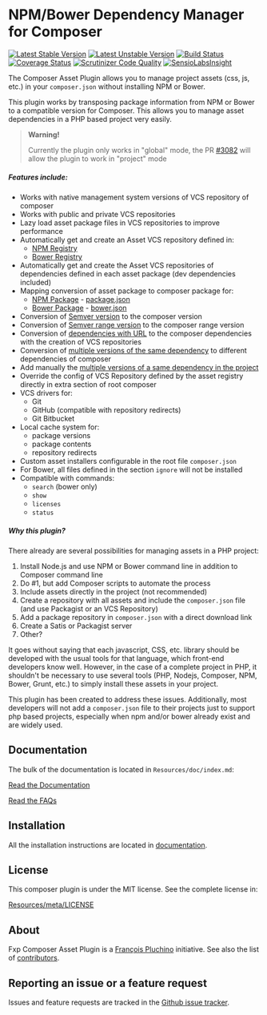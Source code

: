 NPM/Bower Dependency Manager for Composer
=========================================

[![Latest Stable Version](https://poser.pugx.org/fxp/composer-asset-plugin/v/stable.svg)](https://packagist.org/packages/fxp/composer-asset-plugin)
[![Latest Unstable Version](https://poser.pugx.org/fxp/composer-asset-plugin/v/unstable.svg)](https://packagist.org/packages/fxp/composer-asset-plugin)
[![Build Status](https://travis-ci.org/francoispluchino/composer-asset-plugin.svg?branch=master)](https://travis-ci.org/francoispluchino/composer-asset-plugin)
[![Coverage Status](https://coveralls.io/repos/francoispluchino/composer-asset-plugin/badge.png)](https://coveralls.io/r/francoispluchino/composer-asset-plugin)
[![Scrutinizer Code Quality](https://scrutinizer-ci.com/g/francoispluchino/composer-asset-plugin/badges/quality-score.png)](https://scrutinizer-ci.com/g/francoispluchino/composer-asset-plugin)
[![SensioLabsInsight](https://insight.sensiolabs.com/projects/0d67ca33-5a72-46b8-b109-cfbf95673fce/mini.png)](https://insight.sensiolabs.com/projects/0d67ca33-5a72-46b8-b109-cfbf95673fce)

The Composer Asset Plugin allows you to manage project assets (css, js, etc.) in your `composer.json`
without installing NPM or Bower.

This plugin works by transposing package information from NPM or Bower to a compatible version for Composer.
This allows you to manage asset dependencies in a PHP based project very easily.

> **Warning!**
>
> Currently the plugin only works in "global" mode, the PR [#3082](https://github.com/composer/composer/pull/3082)
> will allow the plugin to work in "project" mode


##### Features include:

- Works with native management system versions of VCS repository of composer
- Works with public and private VCS repositories
- Lazy load asset package files in VCS repositories to improve performance
- Automatically get and create an Asset VCS repository defined in:
  - [NPM Registry](https://www.npmjs.org)
  - [Bower Registry](http://bower.io/search)
- Automatically get and create the Asset VCS repositories of dependencies defined
  in each asset package (dev dependencies included)
- Mapping conversion of asset package to composer package for:
  - [NPM Package](https://www.npmjs.org/doc/package.json.html) - [package.json](Resources/doc/schema.md#npm-mapping)
  - [Bower Package](http://bower.io/docs/creating-packages) - [bower.json](Resources/doc/schema.md#bower-mapping)
- Conversion of [Semver version](Resources/doc/schema.md#verison-conversion) to the composer version
- Conversion of [Semver range version](Resources/doc/schema.md#range-verison-conversion) to the composer range version
- Conversion of [dependencies with URL](Resources/doc/schema.md#url-range-verison-conversion) to the composer dependencies with the creation of VCS repositories
- Conversion of [multiple versions of the same dependency](Resources/doc/schema.md#multiple-version-of-depdendency-in-the-same-project) to different dependencies of composer
- Add manually the [multiple versions of a same dependency in the project](Resources/doc/index.md#usage-with-multiple-version-of-a-same-dependency)
- Override the config of VCS Repository defined by the asset registry directly in extra section of root composer
- VCS drivers for:
  - Git
  - GitHub (compatible with repository redirects)
  - Git Bitbucket
- Local cache system for:
  - package versions
  - package contents
  - repository redirects
- Custom asset installers configurable in the root file `composer.json`
- For Bower, all files defined in the section `ignore` will not be installed
- Compatible with commands:
  - `search` (bower only)
  - `show`
  - `licenses`
  - `status`

##### Why this plugin?

There already are several possibilities for managing assets in a PHP project:

1. Install Node.js and use NPM or Bower command line in addition to Composer command line
2. Do #1, but add Composer scripts to automate the process
3. Include assets directly in the project (not recommended)
4. Create a repository with all assets and include the `composer.json` file (and use Packagist or an VCS Repository)
5. Add a package repository in `composer.json` with a direct download link
6. Create a Satis or Packagist server
7. Other?

It goes without saying that each javascript, CSS, etc. library should be developed with the usual tools for that
language, which front-end developers know well. However, in the case of a complete project in PHP, it shouldn't 
be necessary to use several tools (PHP, Nodejs, Composer, NPM, Bower, Grunt, etc.) to simply install
these assets in your project.

This plugin has been created to address these issues. Additionally, most developers will not add a `composer.json`
file to their projects just to support php based projects, especially when npm and/or bower already exist and are
widely used.

Documentation
-------------

The bulk of the documentation is located in `Resources/doc/index.md`:

[Read the Documentation](Resources/doc/index.md)

[Read the FAQs](Resources/doc/faqs.md)

Installation
------------

All the installation instructions are located in [documentation](Resources/doc/index.md).

License
-------

This composer plugin is under the MIT license. See the complete license in:

[Resources/meta/LICENSE](Resources/meta/LICENSE)

About
-----

Fxp Composer Asset Plugin is a [François Pluchino](https://github.com/francoispluchino) initiative.
See also the list of [contributors](https://github.com/francoispluchino/composer-asset-plugin/contributors).

Reporting an issue or a feature request
---------------------------------------

Issues and feature requests are tracked in the [Github issue tracker](https://github.com/francoispluchino/composer-asset-plugin/issues).
